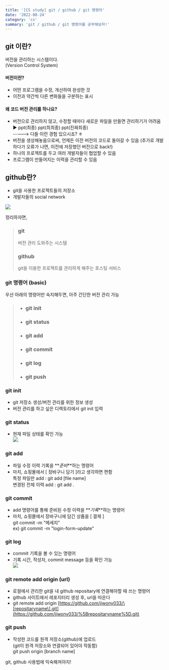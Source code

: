 ```yaml
---
title: '[CS study] git / github / git 명령어'
date: '2022-08-24'
category: 'cs'
summary: 'git / github / git 명령어를 공부해보자!'
---
```


## git 이란?

버전을 관리하는 시스템이다.  
(Version Control System)

#### 버전이란?

- 어떤 프로그램을 수정, 개선하여 완성한 것
- 이전과 약간씩 다른 변화들을 구분하는 표시

#### 왜 코드 버전 관리를 하나요?

- 버전으로 관리하지 않고, 수정할 때마다 새로운 파일을 만들면 관리하기가 어려움  
  ▶︎ ppt(최종) ppt(최최종) ppt(진짜최종)  
  \-----> 다들 이런 경험 있으시죠? ㅎ
- 버전을 생성해놓음으로써, 언제든 이전 버전의 코드로 돌아갈 수 있음 (추가로 개발하다가 오류가 나면, 이전에 저장했던 버전으로 back!)
- 하나의 프로젝트를 두고 여러 개발자들이 협업할 수 있음
- 프로그램이 만들어지는 이력을 관리할 수 있음

## github란?

- git을 사용한 프로젝트들의 저장소
- 개발자들의 social network

![](https://velog.velcdn.com/images/jiwonyyy/post/5343aa9f-f3b5-4fc5-84cf-e45364020af6/image.png)

정리하자면,

> ### git
>
> 버전 관리 도와주는 시스템
>
> ### github
>
> git을 이용한 프로젝트를 관리하게 해주는 호스팅 서비스

### git 명령어 (basic)

우선 아래의 명령어만 숙지해두면, 아주 간단한 버전 관리 가능

> - ### git init
> - ### git status
> - ### git add
> - ### git commit
> - ### git log
> - ### git push

### git init

- git 저장소 생성/버전 관리를 위한 정보 생성
- 버전 관리를 하고 싶은 디렉토리에서 git init 입력

### git status

- 현재 파일 상태를 확인 가능  
  ![](https://velog.velcdn.com/images/jiwonyyy/post/b099a67b-fba0-43f9-89d3-a119aa5b3cb8/image.png)

### git add

- 파일 수정 이력 기록을 **_준비_**하는 명령어
- 마치, 쇼핑몰에서 \[ 장바구니 담기 \]라고 생각하면 편함  
  특정 파일만 add : git add \[file name\]  
  변경된 전체 이력 add : git add .

### git commit

- add 명령어를 통해 준비된 수정 이력을 **_기록_**하는 명령어
- 마치, 쇼핑몰에서 장바구니에 담긴 상품을 \[ 결제 \]  
  git commit -m "메세지"  
  ex) git commit -m "login-form-update"

### git log

- commit 기록을 볼 수 있는 명령어
- 기록 시간, 작성자, commit message 등을 확인 가능  
  ![](https://velog.velcdn.com/images/jiwonyyy/post/3cc1d518-af46-485c-abf0-7c97307364b9/image.png)

### git remote add origin (url)

- 로컬에서 관리한 git을 내 github repositary에 연결해야할 때 쓰는 명령어
- github 사이트에서 레포지터리 생성 후, url을 따온다
- git remote add origin [https://github.com/jiwony033/\[repositaryname\].git](https://github.com/jiwony033/%5Brepositaryname%5D.git)

### git push

- 작성한 코드를 원격 저장소(github)에 업로드  
  (git이 원격 저장소와 연결되어 있어야 작동함)  
  git push origin \[branch name\]

git, github 사용법에 익숙해져야지!
